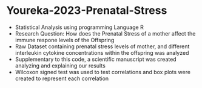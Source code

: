 # Youreka-2023-Prenatal-Stress

- Statistical Analysis using programming Language R
- Research Question: How does the Prenatal Stress of a mother affect the immune respone levels of the Offspring
- Raw Dataset containing prenatal stress levels of mother, and different interleukin cytokine concentrations within the offspring was analyzed
- Supplementary to this code, a scientific manuscript was created analyzing and explaining our results
- Wilcoxon signed test was used to test correlations and box plots were created to represent each correlation
